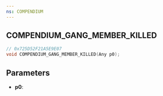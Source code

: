 ```yaml
---
ns: COMPENDIUM
---
```

## COMPENDIUM_GANG_MEMBER_KILLED

```c
// 0x725D52F21A5E9E07
void COMPENDIUM_GANG_MEMBER_KILLED(Any p0);
```

## Parameters
* **p0**:
